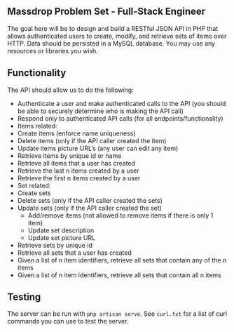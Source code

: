 ## Massdrop Problem Set - Full-Stack Engineer

The goal here will be to design and build a RESTful JSON API in PHP that allows authenticated users to create, modify, and retrieve sets of items over HTTP. Data should be persisted in a MySQL database. You may use any resources or libraries you wish.

## Functionality

The API should allow us to do the following:
* Authenticate a user and make authenticated calls to the API (you should be able to securely
determine who is making the API call)
* Respond only to authenticated API calls (for all endpoints/functionality)
* Items related:
 * Create items (enforce name uniqueness)
 * Delete items (only if the API caller created the item)
 * Update items picture URL’s (any user can edit any item)
 * Retrieve items by unique id or name
 * Retrieve all items that a user has created
 * Retrieve the last n items created by a user
 * Retrieve the first n items created by a user
* Set related:
 * Create sets
 * Delete sets (only if the API caller created the sets)
 * Update sets (only if the API caller created the set)
   * Add/remove items (not allowed to remove items if there is only 1 item)
   * Update set description
   * Update set picture URL
 * Retrieve sets by unique id
 * Retrieve all sets that a user has created
 * Given a list of n item identifiers, retrieve all sets that contain any of the n items
 * Given a list of n item identifiers, retrieve all sets that contain all n items

## Testing

The server can be run with `php artisan serve`. See `curl.txt` for a list of curl commands you can use to test the server.
